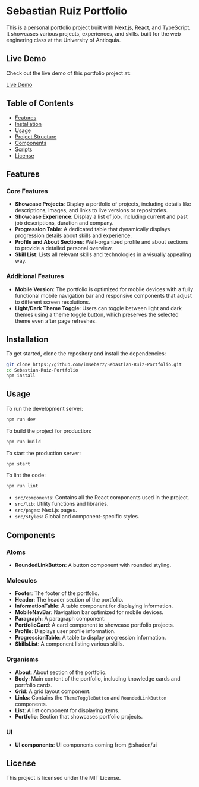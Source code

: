 
# Sebastian Ruiz Portfolio

This is a personal portfolio project built with Next.js, React, and TypeScript. It showcases various projects, experiences, and skills.
built for the web enginering class at the University of Antioquia. 

## Live Demo

Check out the live demo of this portfolio project at:

[Live Demo](https://sebastian-ruiz-portfolio.vercel.app/)

## Table of Contents

- [Features](#features)
- [Installation](#installation)
- [Usage](#usage)
- [Project Structure](#project-structure)
- [Components](#components)
- [Scripts](#scripts)
- [License](#license)

## Features

### Core Features

- **Showcase Projects**: Display a portfolio of projects, including details like descriptions, images, and links to live versions or repositories.
- **Showcase Experience**: Display a list of job, including current and past job descriptions, duration and company.
- **Progression Table**: A dedicated table that dynamically displays progression details about skills and experience.
- **Profile and About Sections**: Well-organized profile and about sections to provide a detailed personal overview.
- **Skill List**: Lists all relevant skills and technologies in a visually appealing way.

### Additional Features

- **Mobile Version**: The portfolio is optimized for mobile devices with a fully functional mobile navigation bar and responsive components that adjust to different screen resolutions.
- **Light/Dark Theme Toggle**: Users can toggle between light and dark themes using a theme toggle button, which preserves the selected theme even after page refreshes.

## Installation

To get started, clone the repository and install the dependencies:

```bash
git clone https://github.com/imsebarz/Sebastian-Ruiz-Portfolio.git
cd Sebastian-Ruiz-Portfolio
npm install
```

## Usage

To run the development server:

```bash
npm run dev
```

To build the project for production:

```bash
npm run build
```

To start the production server:

```bash
npm start
```

To lint the code:

```bash
npm run lint
```

- `src/components`: Contains all the React components used in the project.
- `src/lib`: Utility functions and libraries.
- `src/pages`: Next.js pages.
- `src/styles`: Global and component-specific styles.

## Components

### Atoms

- **RoundedLinkButton**: A button component with rounded styling.

### Molecules

- **Footer**: The footer of the portfolio.
- **Header**: The header section of the portfolio.
- **InformationTable**: A table component for displaying information.
- **MobileNavBar**: Navigation bar optimized for mobile devices.
- **Paragraph**: A paragraph component.
- **PortfolioCard**: A card component to showcase portfolio projects.
- **Profile**: Displays user profile information.
- **ProgressionTable**: A table to display progression information.
- **SkillsList**: A component listing various skills.

### Organisms

- **About**: About section of the portfolio.
- **Body**: Main content of the portfolio, including knowledge cards and portfolio cards.
- **Grid**: A grid layout component.
- **Links**: Contains the `ThemeToggleButton` and `RoundedLinkButton` components.
- **List**: A list component for displaying items.
- **Portfolio**: Section that showcases portfolio projects.

### UI

- **UI components**: UI components coming from @shadcn/ui

## License

This project is licensed under the MIT License.
